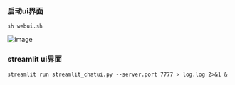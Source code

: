 ### 启动ui界面
```
sh webui.sh
```
![image](https://github.com/moseshu/llama2-chat/assets/23112888/054910fb-c7af-4400-925a-bdc2c3add1e4)

### streamlit ui界面
```
streamlit run streamlit_chatui.py --server.port 7777 > log.log 2>&1 &
```
